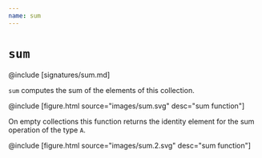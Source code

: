 ```yaml
---
name: sum
---
```


# `sum`

@include [signatures/sum.md]

`sum` computes the sum of the elements of this collection.

@include [figure.html source="images/sum.svg" desc="sum function"]

On empty collections this function returns the identity element for the sum operation of the type `A`.

@include [figure.html source="images/sum.2.svg" desc="sum function"]
